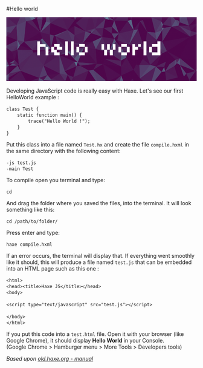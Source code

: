 #Hello world

![](../img/helloworld.png)

Developing JavaScript code is really easy with Haxe. Let's see our first HelloWorld example :

	class Test {
		static function main() {
			trace("Hello World !");
		}
	}

Put this class into a file named `Test.hx` and create the file `compile.hxml` in the same directory with the following content:

	-js test.js
	-main Test

To compile open you terminal and type:

	cd 

And drag the folder where you saved the files, into the terminal.
It will look something like this:
	
	cd /path/to/folder/

Press enter and type:

	haxe compile.hxml

If an error occurs, the terminal will display that. 
If everything went smoothly like it should, this will produce a file named `test.js` that can be embedded into an HTML page such as this one :

	<html>
	<head><title>Haxe JS</title></head>
	<body>

	<script type="text/javascript" src="test.js"></script>

	</body>
	</html>


If you put this code into a `test.html` file. Open it with your browser (like Google Chrome), it should display **Hello World** in your Console.  
(Google Chrome > Hamburger menu > More Tools > Developers tools) 



*Based upon [old.haxe.org - manual](http://old.haxe.org/doc/start/js)*
